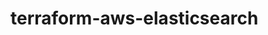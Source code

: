 # terraform-aws-elasticsearch

<!-- BEGINNING OF PRE-COMMIT-TERRAFORM DOCS HOOK -->
<!-- END OF PRE-COMMIT-TERRAFORM DOCS HOOK -->